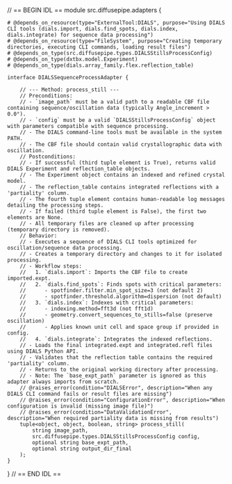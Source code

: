 // == BEGIN IDL ==
module src.diffusepipe.adapters {

    # @depends_on_resource(type="ExternalTool:DIALS", purpose="Using DIALS CLI tools (dials.import, dials.find_spots, dials.index, dials.integrate) for sequence data processing")
    # @depends_on_resource(type="FileSystem", purpose="Creating temporary directories, executing CLI commands, loading result files")
    # @depends_on_type(src.diffusepipe.types.DIALSStillsProcessConfig)
    # @depends_on_type(dxtbx.model.Experiment)
    # @depends_on_type(dials.array_family.flex.reflection_table)

    interface DIALSSequenceProcessAdapter {

        // --- Method: process_still ---
        // Preconditions:
        // - `image_path` must be a valid path to a readable CBF file containing sequence/oscillation data (typically Angle_increment > 0.0°).
        // - `config` must be a valid `DIALSStillsProcessConfig` object with parameters compatible with sequence processing.
        // - The DIALS command-line tools must be available in the system PATH.
        // - The CBF file should contain valid crystallographic data with oscillation.
        // Postconditions:
        // - If successful (third tuple element is True), returns valid DIALS Experiment and reflection_table objects.
        // - The Experiment object contains an indexed and refined crystal model.
        // - The reflection_table contains integrated reflections with a 'partiality' column.
        // - The fourth tuple element contains human-readable log messages detailing the processing steps.
        // - If failed (third tuple element is False), the first two elements are None.
        // - All temporary files are cleaned up after processing (temporary directory is removed).
        // Behavior:
        // - Executes a sequence of DIALS CLI tools optimized for oscillation/sequence data processing.
        // - Creates a temporary directory and changes to it for isolated processing.
        // - Workflow steps:
        //   1. `dials.import`: Imports the CBF file to create imported.expt.
        //   2. `dials.find_spots`: Finds spots with critical parameters:
        //      - spotfinder.filter.min_spot_size=3 (not default 2)
        //      - spotfinder.threshold.algorithm=dispersion (not default)
        //   3. `dials.index`: Indexes with critical parameters:
        //      - indexing.method=fft3d (not fft1d)
        //      - geometry.convert_sequences_to_stills=false (preserve oscillation)
        //      - Applies known unit cell and space group if provided in config.
        //   4. `dials.integrate`: Integrates the indexed reflections.
        // - Loads the final integrated.expt and integrated.refl files using DIALS Python API.
        // - Validates that the reflection table contains the required 'partiality' column.
        // - Returns to the original working directory after processing.
        // - Note: The `base_expt_path` parameter is ignored as this adapter always imports from scratch.
        // @raises_error(condition="DIALSError", description="When any DIALS CLI command fails or result files are missing")
        // @raises_error(condition="ConfigurationError", description="When configuration is invalid (missing image file)")
        // @raises_error(condition="DataValidationError", description="When required partiality data is missing from results")
        tuple<object, object, boolean, string> process_still(
            string image_path,
            src.diffusepipe.types.DIALSStillsProcessConfig config,
            optional string base_expt_path,
            optional string output_dir_final
        );
    }
}
// == END IDL ==